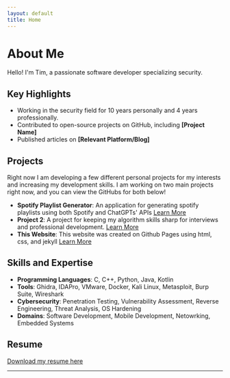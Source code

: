```yaml
---
layout: default
title: Home
---
```


# About Me

Hello! I'm Tim, a passionate software developer specializing security.

## Key Highlights
- Working in the security field for 10 years personally and 4 years professionally.
- Contributed to open-source projects on GitHub, including **[Project Name]**
- Published articles on **[Relevant Platform/Blog]**

## Projects
Right now I am developing a few different personal projects for my interests and increasing my development skills. I am working on two main projects right now, and you can view the GitHubs for both below!
- **Spotify Playlist Generator**: An application for generating spotify playlists using both Spotify and ChatGPTs' APIs [Learn More](https://github.com/tkrach/SpotifyRecommendations)
- **Project 2**: A project for keeping my algorithm skills sharp for interviews and professional development. [Learn More](https://github.com/tkrach/codingPractice)
- **This Website**: This website was created on Github Pages using html, css, and jekyll [Learn More](https://github.com/tkrach/tkrach.github.io)


## Skills and Expertise
- **Programming Languages**: C, C++, Python, Java, Kotlin
- **Tools**: Ghidra, IDAPro, VMware, Docker, Kali Linux, Metasploit, Burp Suite, Wireshark
- **Cybersecurity**: Penetration Testing, Vulnerability Assessment, Reverse Engineering, Threat Analysis, OS Hardening
- **Domains**: Software Development, Mobile Development, Netowrking, Embedded Systems

## Resume
[Download my resume here](https://github.com/yourusername/yourrepository/raw/main/resume/ResumeEn.pdf)

---
